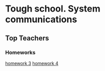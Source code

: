 # Tough school. System communications
## Top Teachers
### Homeworks
[homework 3](hw3/hw.md)
[homework 4](hw4/hw.md)

